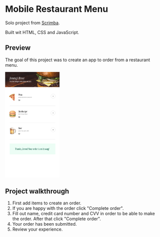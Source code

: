 # Mobile Restaurant Menu

Solo project from [Scrimba](https://scrimba.com/). 

Built wit HTML, CSS and JavaScript.

## Preview

The goal of this project was to create an app to order from a restaurant menu.

<img src="./assets/screenshots/order-complete-state.jpg" width=35%>

## Project walkthrough

1. First add items to create an order.
2. If you are happy with the order click "Complete order".
3. Fill out name, credit card number and CVV in order to be able to make the order. After that click "Complete order".
4. Your order has been submitted.
5. Review your experience.